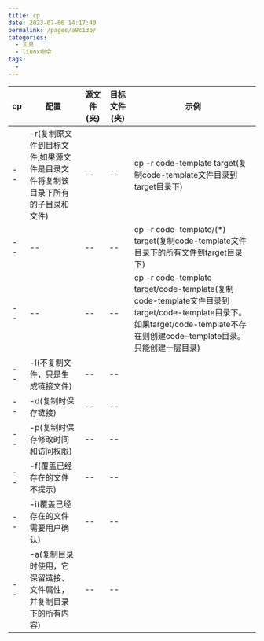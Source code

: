 ```yaml
---
title: cp
date: 2023-07-06 14:17:40
permalink: /pages/a9c13b/
categories:
  - 工具
  - liunx命令
tags:
  - 
---
```


| cp | 配置 | 源文件(夹) | 目标文件(夹) | 示例 |
| --- | --- | --- | --- | --- |
| -- | -r(复制原文件到目标文件,如果源文件是目录文件将复制该目录下所有的子目录和文件) | -- | -- | cp -r code-template target(复制code-template文件目录到target目录下) |
| -- | -- | -- | -- | cp -r code-template/(*) target(复制code-template文件目录下的所有文件到target目录下) |
| -- | -- | -- | -- | cp -r code-template target/code-template(复制code-template文件目录到target/code-template目录下。如果target/code-template不存在则创建code-template目录。只能创建一层目录) |
| -- | -l(不复制文件，只是生成链接文件) | -- | -- |  |
| -- | -d(复制时保存链接) | -- | -- |  |
| -- | -p(复制时保存修改时间和访问权限) | -- | -- |  |
| -- | -f(覆盖已经存在的文件不提示) | -- | -- |  |
| -- | -i(覆盖已经存在的文件需要用户确认) | -- | -- |  |
| -- | -a(复制目录时使用，它保留链接、文件属性，并复制目录下的所有内容) | -- | -- |  |
